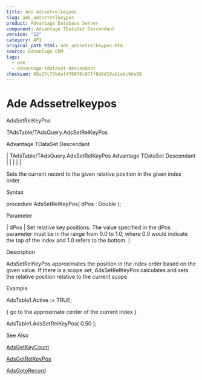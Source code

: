 ```yaml
---
title: Ade Adssetrelkeypos
slug: ade_adssetrelkeypos
product: Advantage Database Server
component: Advantage TDataSet Descendant
version: "12"
category: API
original_path_html: ade_adssetrelkeypos.htm
source: Advantage CHM
tags:
  - ade
  - advantage-tdataset-descendant
checksum: 89a27c77bdaf476070c87ff0d9d10ab1ebc9de99
---
```


# Ade Adssetrelkeypos

AdsSetRelKeyPos

TAdsTable/TAdsQuery.AdsSetRelKeyPos

Advantage TDataSet Descendant

| TAdsTable/TAdsQuery.AdsSetRelKeyPos  Advantage TDataSet Descendant |  |  |  |  |

Sets the current record to the given relative position in the given index order.

Syntax

procedure AdsSetRelKeyPos( dPos : Double );

Parameter

| dPos | Set relative key positions. The value specified in the dPos parameter must be in the range from 0.0 to 1.0, where 0.0 would indicate the top of the index and 1.0 refers to the bottom. |

Description

AdsSetRelKeyPos approximates the position in the index order based on the given value. If there is a scope set, AdsSetRelKeyPos calculates and sets the relative position relative to the current scope.

Example

AdsTable1.Active := TRUE;

{ go to the approximate center of the current index }

AdsTable1.AdsSetRelKeyPos( 0.50 );

See Also

[AdsGetKeyCount](ade_adsgetkeycount.md)

[AdsGetRelKeyPos](ade_adsgetrelkeypos.md)

[AdsGotoRecord](ade_adsgotorecord.md)

